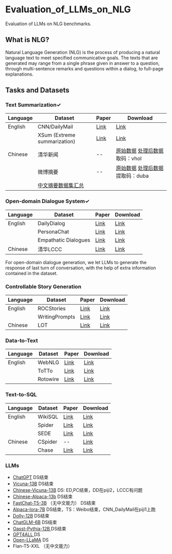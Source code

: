 # Evaluation_of_LLMs_on_NLG
Evaluation of LLMs on NLG benchmarks.

## What is NLG?

Natural Language Generation (NLG) is the process of producing a natural language text to meet specified communicative goals. The texts that are generated may range from a single phrase given in answer to a question, through multi-sentence remarks and questions within a dialog, to full-page explanations.

## Tasks and Datasets

### Text Summarization$\checkmark$

| Language | Dataset                                                      | Paper                                          | Download                                                     |
| -------- | ------------------------------------------------------------ | ---------------------------------------------- | ------------------------------------------------------------ |
| English  | CNN/DailyMail                                                | [Link](https://arxiv.org/pdf/1602.06023v5.pdf) | [Link](https://github.com/abisee/cnn-dailymail)              |
|          | XSum (Extreme summarization)                                 | [Link](https://arxiv.org/pdf/1808.08745v1.pdf) | [Link](https://github.com/EdinburghNLP/XSum/tree/master/XSum-Dataset) |
| Chinese  | 清华新闻                                                     | --                                             | [原始数据](http://thuctc.thunlp.org/) [处理后数据](https://pan.baidu.com/share/init?surl=a-CUtTc5xQFB9_EJaxDklA) 取码：vhol |
|          | 微博摘要                                                     | --                                             | [原始数据](https://www.jianshu.com/p/8f52352f0748?tdsourcetag=s_pcqq_aiomsg) [处理后数据](https://pan.baidu.com/share/init?surl=80aTaZe-5jopVBBJhBrTWg) 提取码：duba |
|          | [中文摘要数据集汇总](https://zhuanlan.zhihu.com/p/341398288) |                                                |                                                              |



### Open-domain Dialogue System$\checkmark$

| Language | Dataset              | Paper                                          | Download                                                     |
| -------- | -------------------- | ---------------------------------------------- | ------------------------------------------------------------ |
| English  | DailyDialog          | [Link](https://arxiv.org/pdf/1710.03957v1.pdf) | [Link](http://yanran.li/dailydialog)                         |
|          | PersonaChat          | [Link](https://arxiv.org/abs/1801.07243)       | [Link](https://www.kaggle.com/datasets/atharvjairath/personachat) |
|          | Empathatic Dialogues | [Link](https://arxiv.org/abs/1811.00207)       | [Link](https://www.kaggle.com/datasets/atharvjairath/empathetic-dialogues-facebook-ai) |
| Chinese  | 清华LCCC             | [Link](https://arxiv.org/abs/2008.03946)       | [Link](https://github.com/thu-coai/CDial-GPT)                |

For open-domain dialogue generation, we let LLMs to generate the response of last turn of conversation, with the help of extra information contained in the dataset.



### Controllable Story Generation

| Language | Dataset        | Paper                                                        | Download                                                     |
| -------- | -------------- | ------------------------------------------------------------ | ------------------------------------------------------------ |
| English  | ROCStories     | [Link](https://aclanthology.org/N16-1098.pdf)                | [Link](https://cs.rochester.edu/nlp/rocstories/)             |
|          | WritingPrompts | [Link](https://arxiv.org/pdf/1805.04833v1.pdf)               | [Link](https://www.kaggle.com/ratthachat/writing-prompts)    |
| Chinese  | LOT            | [Link](https://direct.mit.edu/tacl/article/doi/10.1162/tacl_a_00469/110537/LOT-A-Story-Centric-Benchmark-for-Evaluating) | [Link](https://cloud.tsinghua.edu.cn/d/0cf033b0c7c049be855d/) |



### Data-to-Text

| Language | Dataset  | Paper                                          | Download                                                  |
| -------- | -------- | ---------------------------------------------- | --------------------------------------------------------- |
| English  | WebNLG   | [Link](https://aclanthology.org/P17-1017.pdf)  | [Link](https://webnlg-challenge.loria.fr/)                |
|          | ToTTo    | [Link](https://arxiv.org/pdf/2004.14373v3.pdf) | [Link](https://github.com/google-research-datasets/totto) |
|          | Rotowire | [Link](https://arxiv.org/pdf/1707.08052v1.pdf) | [Link](https://github.com/harvardnlp/boxscore-data)       |



### Text-to-SQL

| Language | Dataset | Paper                                               | Download                                                     |
| -------- | ------- | --------------------------------------------------- | ------------------------------------------------------------ |
| English  | WikiSQL | [Link](http://arxiv.org/abs/1709.00103)             | [Link](https://github.com/salesforce/WikiSQL)                |
|          | Spider  | [Link](https://arxiv.org/abs/1809.08887)            | [Link](https://github.com/taoyds/spider)                     |
|          | SEDE    | [Link](https://arxiv.org/pdf/2106.05006v1.pdf)      | [Link](https://github.com/hirupert/sede)                     |
| Chinese  | CSpider | --                                                  | [Link](https://github.com/taolusi/chisp)                     |
|          | Chase   | [Link](https://aclanthology.org/2021.acl-long.180/) | [Link](https://github.com/xjtu-intsoft/chase/tree/page/data) |



### LLMs

- [ChatGPT](https://chat.openai.com/auth/login) DS结束
- [Vicuna-13B](https://github.com/lm-sys/FastChat)  DS结束
- [Chinese-Vicuna-13B](https://huggingface.co/Chinese-Vicuna/Chinese-Vicuna-lora-13b-belle-and-guanaco)  DS: ED,PC结束，DD在piji2，LCCC有问题
- [Chinese-Alpaca-13b](https://github.com/ymcui/Chinese-LLaMA-Alpaca/wiki)  DS结束
- [FastChat-T5-3B](https://huggingface.co/lmsys/fastchat-t5-3b-v1.0) （无中文能力） DS结束
-  [Alpaca-lora-7B](https://github.com/tatsu-lab/stanford_alpaca)  DS结束，TS：Weibo结束，CNN_DailyMail在piji1上跑
- [Dolly-12B](https://huggingface.co/databricks/dolly-v2-12b)  DS结束
- [ChatGLM-6B](https://huggingface.co/THUDM/chatglm-6b)  DS结束
- [Oasst-Pythia-12B ](https://huggingface.co/OpenAssistant) DS结束
- [GPT4ALL ](https://huggingface.co/nomic-ai/gpt4all-13b-snoozy?text=My+name+is+Julien+and+I+like+to) DS
- [Open-LLaMA](https://github.com/openlm-research/open_llama)  DS
- Flan-T5-XXL （无中文能力）
